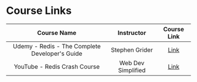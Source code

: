 # Course Links

|                  Course Name                   |     Instructor     |                                       Course Link                                       |
| :--------------------------------------------: | :----------------: | :-------------------------------------------------------------------------------------: |
| Udemy - Redis - The Complete Developer's Guide |   Stephen Grider   |       [Link](https://www.udemy.com/course/redis-the-complete-developers-guide-p/)       |
|          YouTube - Redis Crash Course          | Web Dev Simplified | [Link](https://www.youtube.com/watch?v=jgpVdJB2sKQ&t=1293s&ab_channel=WebDevSimplified) |
